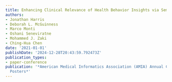 ```yaml
---
title: Enhancing Clinical Relevance of Health Behavior Insights via Semantics
authors:
- Jonathan Harris
- Deborah L. McGuinness
- Marco Monti
- Oshani Seneviratne
- Mohammed J. Zaki
- Ching-Hua Chen
date: '2021-01-01'
publishDate: '2024-12-28T20:43:59.792473Z'
publication_types:
- paper-conference
publication: '*American Medical Informatics Association (AMIA) Annual Conference 2021
  Posters*'
---
```

